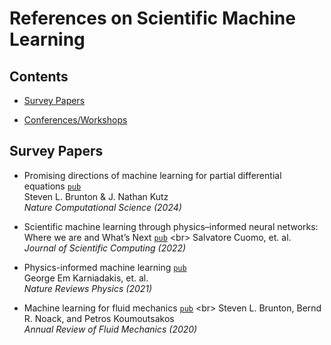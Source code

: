# References on Scientific Machine Learning

## Contents
- [Survey Papers](#surveys)
<!-- - [Software](#software) -->
<!-- - [Videos](#videos) -->
- [Conferences/Workshops](#conferences)

<a name="surveys"></a>
## Survey Papers

- Promising directions of machine learning for partial differential equations [`pub`](https://www.nature.com/articles/s43588-024-00643-2) <br> Steven L. Brunton & J. Nathan Kutz <br> _Nature Computational Science (2024)_

- Scientific machine learning through physics–informed neural networks: Where we are and What’s Next [`pub`]([https://www.nature.com/articles/s42254-021-00314-5](https://link.springer.com/article/10.1007/s10915-022-01939-z)) <br> Salvatore Cuomo, et. al. <br> _Journal of Scientific Computing (2022)_

- Physics-informed machine learning [`pub`](https://www.nature.com/articles/s42254-021-00314-5) <br> George Em Karniadakis, et. al. <br> _Nature Reviews Physics (2021)_

- Machine learning for fluid mechanics [`pub`]([https://www.nature.com/articles/s42254-021-00314-5](https://www.annualreviews.org/content/journals/10.1146/annurev-fluid-010719-060214)) <br> Steven L. Brunton, Bernd R. Noack, and Petros Koumoutsakos <br> _Annual Review of Fluid Mechanics (2020)_




